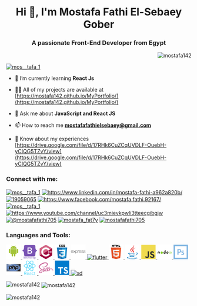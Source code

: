 <h1 align="center">Hi 👋, I'm Mostafa Fathi El-Sebaey Gober</h1>
<h3 align="center">A passionate Front-End Developer from Egypt</h3>

<p align="right"> <img src="https://komarev.com/ghpvc/?username=mostafa142&label=Profile%20views&color=0e75b6&style=flat" alt="mostafa142" /> </p>

<p align="left"> <a href="https://twitter.com/mos__tafa_1" target="blank"><img src="https://img.shields.io/twitter/follow/mos__tafa_1?logo=twitter&style=for-the-badge" alt="mos__tafa_1" /></a> </p>

- 🌱 I’m currently learning **React Js**

- 👨‍💻 All of my projects are available at [https://mostafa142.github.io/MyPortfolio/](https://mostafa142.github.io/MyPortfolio/)

- 💬 Ask me about **JavaScript and React JS**

- 📫 How to reach me **mostafafathielsebaey@gmail.com**

- 📄 Know about my experiences [https://drive.google.com/file/d/17RHk6CuZCqUVDLF-OuebH-yCIQG5TZvY/view](https://drive.google.com/file/d/17RHk6CuZCqUVDLF-OuebH-yCIQG5TZvY/view)

<h3 align="left">Connect with me:</h3>
<p align="left">
<a href="https://twitter.com/mos__tafa_1" target="blank"><img align="center" src="https://raw.githubusercontent.com/rahuldkjain/github-profile-readme-generator/master/src/images/icons/Social/twitter.svg" alt="mos__tafa_1" height="30" width="40" /></a>
<a href="https://linkedin.com/in/https://www.linkedin.com/in/mostafa-fathi-a962a820b/" target="blank"><img align="center" src="https://raw.githubusercontent.com/rahuldkjain/github-profile-readme-generator/master/src/images/icons/Social/linked-in-alt.svg" alt="https://www.linkedin.com/in/mostafa-fathi-a962a820b/" height="30" width="40" /></a>
<a href="https://stackoverflow.com/users/19059065" target="blank"><img align="center" src="https://raw.githubusercontent.com/rahuldkjain/github-profile-readme-generator/master/src/images/icons/Social/stack-overflow.svg" alt="19059065" height="30" width="40" /></a>
<a href="https://fb.com/https://www.facebook.com/mostafa.fathi.92167/" target="blank"><img align="center" src="https://raw.githubusercontent.com/rahuldkjain/github-profile-readme-generator/master/src/images/icons/Social/facebook.svg" alt="https://www.facebook.com/mostafa.fathi.92167/" height="30" width="40" /></a>
<a href="https://instagram.com/mos__tafa_1" target="blank"><img align="center" src="https://raw.githubusercontent.com/rahuldkjain/github-profile-readme-generator/master/src/images/icons/Social/instagram.svg" alt="mos__tafa_1" height="30" width="40" /></a>
<a href="https://www.youtube.com/c/https://www.youtube.com/channel/uc3mievkpwli3tteecgibgjw" target="blank"><img align="center" src="https://raw.githubusercontent.com/rahuldkjain/github-profile-readme-generator/master/src/images/icons/Social/youtube.svg" alt="https://www.youtube.com/channel/uc3mievkpwli3tteecgibgjw" height="30" width="40" /></a>
<a href="https://www.hackerrank.com/@mostafafathi705" target="blank"><img align="center" src="https://raw.githubusercontent.com/rahuldkjain/github-profile-readme-generator/master/src/images/icons/Social/hackerrank.svg" alt="@mostafafathi705" height="30" width="40" /></a>
<a href="https://codeforces.com/profile/mostafa_fat7y" target="blank"><img align="center" src="https://raw.githubusercontent.com/rahuldkjain/github-profile-readme-generator/master/src/images/icons/Social/codeforces.svg" alt="mostafa_fat7y" height="30" width="40" /></a>
<a href="https://www.leetcode.com/mostafafathi705" target="blank"><img align="center" src="https://raw.githubusercontent.com/rahuldkjain/github-profile-readme-generator/master/src/images/icons/Social/leet-code.svg" alt="mostafafathi705" height="30" width="40" /></a>
</p>

<h3 align="left">Languages and Tools:</h3>
<p align="left"> <a href="https://developer.android.com" target="_blank" rel="noreferrer"> <img src="https://raw.githubusercontent.com/devicons/devicon/master/icons/android/android-original-wordmark.svg" alt="android" width="40" height="40"/> </a> <a href="https://getbootstrap.com" target="_blank" rel="noreferrer"> <img src="https://raw.githubusercontent.com/devicons/devicon/master/icons/bootstrap/bootstrap-plain-wordmark.svg" alt="bootstrap" width="40" height="40"/> </a> <a href="https://www.w3schools.com/cpp/" target="_blank" rel="noreferrer"> <img src="https://raw.githubusercontent.com/devicons/devicon/master/icons/cplusplus/cplusplus-original.svg" alt="cplusplus" width="40" height="40"/> </a> <a href="https://www.w3schools.com/css/" target="_blank" rel="noreferrer"> <img src="https://raw.githubusercontent.com/devicons/devicon/master/icons/css3/css3-original-wordmark.svg" alt="css3" width="40" height="40"/> </a> <a href="https://expressjs.com" target="_blank" rel="noreferrer"> <img src="https://raw.githubusercontent.com/devicons/devicon/master/icons/express/express-original-wordmark.svg" alt="express" width="40" height="40"/> </a> <a href="https://flutter.dev" target="_blank" rel="noreferrer"> <img src="https://www.vectorlogo.zone/logos/flutterio/flutterio-icon.svg" alt="flutter" width="40" height="40"/> </a> <a href="https://www.w3.org/html/" target="_blank" rel="noreferrer"> <img src="https://raw.githubusercontent.com/devicons/devicon/master/icons/html5/html5-original-wordmark.svg" alt="html5" width="40" height="40"/> </a> <a href="https://www.java.com" target="_blank" rel="noreferrer"> <img src="https://raw.githubusercontent.com/devicons/devicon/master/icons/java/java-original.svg" alt="java" width="40" height="40"/> </a> <a href="https://developer.mozilla.org/en-US/docs/Web/JavaScript" target="_blank" rel="noreferrer"> <img src="https://raw.githubusercontent.com/devicons/devicon/master/icons/javascript/javascript-original.svg" alt="javascript" width="40" height="40"/> </a> <a href="https://nodejs.org" target="_blank" rel="noreferrer"> <img src="https://raw.githubusercontent.com/devicons/devicon/master/icons/nodejs/nodejs-original-wordmark.svg" alt="nodejs" width="40" height="40"/> </a> <a href="https://www.photoshop.com/en" target="_blank" rel="noreferrer"> <img src="https://raw.githubusercontent.com/devicons/devicon/master/icons/photoshop/photoshop-line.svg" alt="photoshop" width="40" height="40"/> </a> <a href="https://www.php.net" target="_blank" rel="noreferrer"> <img src="https://raw.githubusercontent.com/devicons/devicon/master/icons/php/php-original.svg" alt="php" width="40" height="40"/> </a> <a href="https://reactjs.org/" target="_blank" rel="noreferrer"> <img src="https://raw.githubusercontent.com/devicons/devicon/master/icons/react/react-original-wordmark.svg" alt="react" width="40" height="40"/> </a> <a href="https://sass-lang.com" target="_blank" rel="noreferrer"> <img src="https://raw.githubusercontent.com/devicons/devicon/master/icons/sass/sass-original.svg" alt="sass" width="40" height="40"/> </a> <a href="https://www.typescriptlang.org/" target="_blank" rel="noreferrer"> <img src="https://raw.githubusercontent.com/devicons/devicon/master/icons/typescript/typescript-original.svg" alt="typescript" width="40" height="40"/> </a> <a href="https://www.adobe.com/products/xd.html" target="_blank" rel="noreferrer"> <img src="https://cdn.worldvectorlogo.com/logos/adobe-xd.svg" alt="xd" width="40" height="40"/> </a> </p>

<p><img align="left" src="https://github-readme-stats.vercel.app/api/top-langs?username=mostafa142&show_icons=true&locale=en&layout=compact" alt="mostafa142" /></p>

<p>&nbsp;<img align="center" src="https://github-readme-stats.vercel.app/api?username=mostafa142&show_icons=true&locale=en" alt="mostafa142" /></p>

<p><img align="center" src="https://github-readme-streak-stats.herokuapp.com/?user=mostafa142&" alt="mostafa142" /></p>
